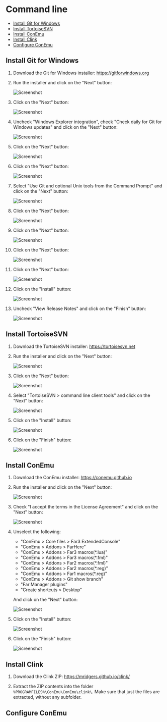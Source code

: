 # Command line

- [Install Git for Windows](#install-git-for-windows)
- [Install TortoiseSVN](#install-tortoisesvn)
- [Install ConEmu](#install-conemu)
- [Install Clink](#install-clink)
- [Configure ConEmu](#configure-conemu)

## Install Git for Windows

1. Download the Git for Windows installer: https://gitforwindows.org

1. Run the installer and click on the "Next" button:

    ![Screenshot](images/git_for_windows_01.png?raw=true)

1. Click on the "Next" button:

    ![Screenshot](images/git_for_windows_02.png?raw=true)

1. Uncheck "Windows Explorer integration", check "Check daily for Git for Windows updates" and click on the "Next" button:

    ![Screenshot](images/git_for_windows_03.png?raw=true)

1. Click on the "Next" button:

    ![Screenshot](images/git_for_windows_04.png?raw=true)

1. Click on the "Next" button:

    ![Screenshot](images/git_for_windows_05.png?raw=true)

1. Select "Use Git and optional Unix tools from the Command Prompt" and click on the "Next" button:

    ![Screenshot](images/git_for_windows_06.png?raw=true)

1. Click on the "Next" button:

    ![Screenshot](images/git_for_windows_07.png?raw=true)

1. Click on the "Next" button:

    ![Screenshot](images/git_for_windows_08.png?raw=true)

1. Click on the "Next" button:

    ![Screenshot](images/git_for_windows_09.png?raw=true)

1. Click on the "Next" button:

    ![Screenshot](images/git_for_windows_10.png?raw=true)

1. Click on the "Install" button:

    ![Screenshot](images/git_for_windows_11.png?raw=true)

1. Uncheck "View Release Notes" and click on the "Finish" button:

    ![Screenshot](images/git_for_windows_12.png?raw=true)

## Install TortoiseSVN

1. Download the TortoiseSVN installer: https://tortoisesvn.net

1. Run the installer and click on the "Next" button:

    ![Screenshot](images/tortoisesvn_01.png?raw=true)

1. Click on the "Next" button:

    ![Screenshot](images/tortoisesvn_02.png?raw=true)

1. Select "TortoiseSVN > command line client tools" and click on the "Next" button:

    ![Screenshot](images/tortoisesvn_03.png?raw=true)

1. Click on the "Install" button:

    ![Screenshot](images/tortoisesvn_04.png?raw=true)

1. Click on the "Finish" button:

    ![Screenshot](images/tortoisesvn_05.png?raw=true)

## Install ConEmu

1. Download the ConEmu installer: https://conemu.github.io

1. Run the installer and click on the "Next" button:

    ![Screenshot](images/conemu_01.png?raw=true)

1. Check "I accept the terms in the License Agreement" and click on the "Next" button:

    ![Screenshot](images/conemu_02.png?raw=true)

1. Unselect the following:

    - "ConEmu > Core files > Far3 ExtendedConsole"
    - "ConEmu > Addons > FarHere"
    - "ConEmu > Addons > Far3 macros(*.lua)"
    - "ConEmu > Addons > Far3 macros(*.fml)"
    - "ConEmu > Addons > Far2 macros(*.fml)"
    - "ConEmu > Addons > Far2 macros(*.reg)"
    - "ConEmu > Addons > Far1 macros(*.reg)"
    - "ConEmu > Addons > Git show branch"
    - "Far Manager plugins"
    - "Create shortcuts > Desktop"

    And click on the "Next" button:

    ![Screenshot](images/conemu_03.png?raw=true)

1. Click on the "Install" button:

    ![Screenshot](images/conemu_04.png?raw=true)

1. Click on the "Finish" button:

    ![Screenshot](images/conemu_05.png?raw=true)

## Install Clink

1. Download the Clink ZIP: https://mridgers.github.io/clink/

1. Extract the ZIP contents into the folder `%PROGRAMFILES%\ConEmu\ConEmu\clink\`. Make sure that just the files are extracted, without any subfolder.

## Configure ConEmu
